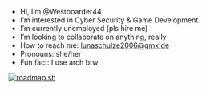 - Hi, I’m @Westboarder44
- I’m interested in Cyber Security & Game Development
- I’m currently unemployed (pls hire me)
- I’m looking to collaborate on anything, really
- How to reach me: lunaschulze2006@gmx.de
- Pronouns: she/her
- Fun fact: I use arch btw

[![roadmap.sh](https://roadmap.sh/card/tall/6777db6870129741a8fff5b6?variant=dark)](https://roadmap.sh)
